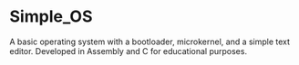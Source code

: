 # Simple_OS
A basic operating system with a bootloader, microkernel, and a simple text editor. Developed in Assembly and C for educational purposes.
